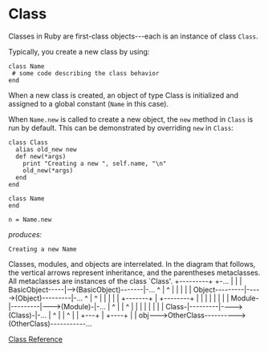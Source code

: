 # Class

Classes in Ruby are first-class objects---each is an instance of class
`Class`.

Typically, you create a new class by using:

    class Name
     # some code describing the class behavior
    end

When a new class is created, an object of type Class is initialized and
assigned to a global constant (`Name` in this case).

When `Name.new` is called to create a new object, the `new` method in `Class`
is run by default. This can be demonstrated by overriding `new` in `Class`:

    class Class
      alias old_new new
      def new(*args)
        print "Creating a new ", self.name, "\n"
        old_new(*args)
      end
    end

    class Name
    end

    n = Name.new

*produces:*

    Creating a new Name

Classes, modules, and objects are interrelated. In the diagram that follows,
the vertical arrows represent inheritance, and the parentheses metaclasses.
All metaclasses are instances of the class `Class'.
                             +---------+             +-...
                             |         |             |
             BasicObject-----|-->(BasicObject)-------|-...
                 ^           |         ^             |
                 |           |         |             |
              Object---------|----->(Object)---------|-...
                 ^           |         ^             |
                 |           |         |             |
                 +-------+   |         +--------+    |
                 |       |   |         |        |    |
                 |    Module-|---------|--->(Module)-|-...
                 |       ^   |         |        ^    |
                 |       |   |         |        |    |
                 |     Class-|---------|---->(Class)-|-...
                 |       ^   |         |        ^    |
                 |       +---+         |        +----+
                 |                     |
    obj--->OtherClass---------->(OtherClass)-----------...

[Class Reference](http://ruby-doc.org/core-2.5.0/Class.html)
